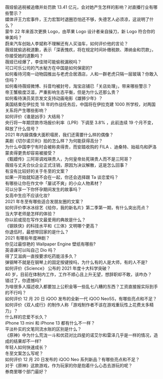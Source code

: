 薇娅偷逃税被追缴并处罚款 13.41 亿元，会对她产生怎样的影响？对直播行业有哪些警示？  
媒体评王力宏事件，王力宏暂时退圈恐怕还不够，失德艺人必须凉，这说明了什么？  
蒙牛 22 年来首次更换 Logo，由苹果 Logo 设计者亲自操刀，新 Logo 符合你的审美吗？  
蔚来汽车创始人李斌称不理解还有人买油车，如何评价他的言论？  
薇娅就偷逃税道歉，表示「深表愧疚，将在规定时间补缴税款、滞纳金和罚款」，你接受她的道歉吗？  
薇娅已经爆了，李佳琦可能偷税漏税吗？  
可口可乐公司的汽水秘方在中国是如何保密的?  
如何看待河南一动物园推出与老虎合居酒店，人和一群老虎只隔一层玻璃？你敢入住吗？  
如何看待薇娅微博、抖音均被封号，淘宝店铺已「关店处理」，带来哪些警示？  
帝王蟹极度泛滥，严重影响生态平衡，但是为什么还那么贵？  
如何看待演员吴京发文支持动画电影《雄狮少年》？  
美国结束在伊拉克 18 年的作战任务后，中国将在伊拉克建 1000 所学校，对两国关系将产生哪些影响？  
如何评价《谁是凶手》大结局？  
央行将一年期贷款市场报价利率（LPR）下调至 3.8% ，此前连续 19 个月不变，释放了什么信号？  
2021 年内娱偶像大面积塌房，我们还需要什么样的偶像？  
美剧《切尔诺贝利》拍的怎么样？为何能获得高分？  
为什么中国李宁有时会被称卖得贵，而安踏收购的 FILA 、迪桑特、始祖鸟和萨洛蒙卖得更贵却容易被接受？  
《甄嬛传》三阿哥调戏瑛贵人，为何皇帝处死瑛贵人而不是三阿哥？  
薇娅与丈夫合伙企业正式注销，原因为决议解散，这是怎么回事？  
有没有比较好的关于冬至的文案？  
如果一开始就知道不会在一起，你还会选择跟 Ta 谈恋爱吗？  
有哪些让你在作文中「屡试不爽」的小众人物素材？  
可以分享一下你怀孕期间发生的故事吗？  
女高中生应不应该化妆?  
2021 年冬至有哪些适合发朋友圈的文案？  
如何评价李冰冰综艺《给你，我的新名片》第二季第一期，有什么突出亮点？  
当大学老师是怎样的体验？  
你以前或现在写作文最爱用的典故是什么？  
《钢铁侠》的科技水平和《三体》文明哪个更高？  
你退伍时，最想带回家的是什么？  
2021 有哪些年度神剧？  
你见过最惊艳的 Wallpaper Engine 壁纸有哪些?  
英语课可以叫自己 Dio 吗？  
得了艾滋病一直按要求吃药能活多久？  
弹钢琴不就是在钢琴上的固定按键按吗，为什么有的人是大师，有的人不是?  
如何评价《Science》 公布的 2021 年度十大科学突破？  
40 岁，目前在体制内工作，工作不顺心且上升无望，想辞职却不敢，该咋办？  
错过了，你遗憾吗?  
为啥很多人描述收入都要加上公积金等一些乱七八糟的东西？工资直接报实际到手的不行吗？  
如何评价 12 月 20 日 iQOO 发布的全新一代 iQOO Neo5S，有哪些亮点和不足？  
如何评价《双人成行》的制作人称「游戏制作者不该在游戏重玩性上花费太多精力」？  
什么样的恋爱不长久？  
iPhone 13 mini 和 iPhone 13 都有什么不一样？  
平淡朴实的文笔同流水账的区别是什么？  
《原神》中为什么荒泷一斗和优菈对比四星的诺艾尔和雷泽几乎是一样的情况，造成的结果却不一样?  
年轻人如何快速成长？  
冬至文案怎么写呢？  
如何评价 12 月 20 日发布的 iQOO Neo 系列新品？有哪些亮点和不足？  
对于《原神》这款游戏，作为玩家的你是抱着什么心态去游玩的呢？  
券商里哪个部门最好？  
